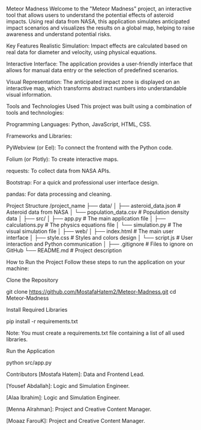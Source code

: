 Meteor Madness
Welcome to the "Meteor Madness" project, an interactive tool that allows users to understand the potential effects of asteroid impacts. Using real data from NASA, this application simulates anticipated impact scenarios and visualizes the results on a global map, helping to raise awareness and understand potential risks.

Key Features
Realistic Simulation: Impact effects are calculated based on real data for diameter and velocity, using physical equations.

Interactive Interface: The application provides a user-friendly interface that allows for manual data entry or the selection of predefined scenarios.

Visual Representation: The anticipated impact zone is displayed on an interactive map, which transforms abstract numbers into understandable visual information.

Tools and Technologies Used
This project was built using a combination of tools and technologies:

Programming Languages: Python, JavaScript, HTML, CSS.

Frameworks and Libraries:

PyWebview (or Eel): To connect the frontend with the Python code.

Folium (or Plotly): To create interactive maps.

requests: To collect data from NASA APIs.

Bootstrap: For a quick and professional user interface design.

pandas: For data processing and cleaning.

Project Structure
/project_name
├── data/
│ ├── asteroid_data.json # Asteroid data from NASA
│ └── population_data.csv # Population density data
│
├── src/
│ ├── app.py # The main application file
│ ├── calculations.py # The physics equations file
│ └── simulation.py # The visual simulation file
│
├── web/
│ ├── index.html # The main user interface
│ ├── style.css # Styles and colors design
│ └── script.js # User interaction and Python communication
│
├── .gitignore # Files to ignore on GitHub
└── README.md # Project description

How to Run the Project
Follow these steps to run the application on your machine:

Clone the Repository

git clone https://github.com/MostafaHatem2/Meteor-Madness.git
cd Meteor-Madness

Install Required Libraries

pip install -r requirements.txt

Note: You must create a requirements.txt file containing a list of all used libraries.

Run the Application

python src/app.py

Contributors
[Mostafa Hatem]: Data and Frontend Lead.

[Yousef Abdallah]: Logic and Simulation Engineer.

[Alaa Ibrahim]: Logic and Simulation Engineer.

[Menna Alrahman]: Project and Creative Content Manager.

[Moaaz FarouK]: Project and Creative Content Manager.
